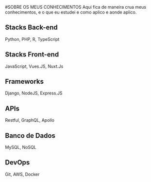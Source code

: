 #SOBRE OS MEUS CONHECIMENTOS 
Aqui fica de maneira crua meus conhecimentos, e o que eu estudei e como aplico e aonde aplico. 

## Stacks Back-end
Python, PHP, R, TypeScript

## Stacks Front-end
JavaScript, Vues.JS, Nuxt.Js

## Frameworks
Django, NodeJS, Express.JS

## APIs
Restful, GraphQL, Apollo

## Banco de Dados
MySQL, NoSQL

## DevOps 
Git, AWS, Docker
